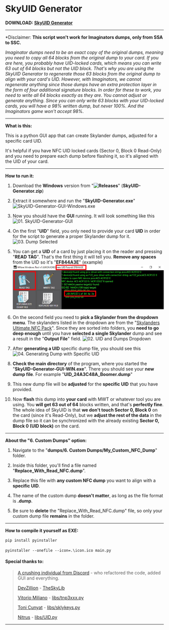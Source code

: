 # SkyUID Generator

**DOWNLOAD: [SkyUID Generator](https://github.com/skylandersNFC/SkyUID-Generator/releases/tag/SkyUID-Generator)**

----------------------------------------

*Disclaimer: **This script won't work for Imaginators dumps, only from SSA to SSC.**

_Imaginator dumps need to be an exact copy of the original dumps, meaning you need to copy all 64 blocks from the original dump to your card.
If you are here, you probably have UID-locked cards, which means you can write 63 out of 64 blocks but not the UID block.
That's why you are using the SkyUID Generator to regenerate those 63 blocks from the original dump to align with your card's UID.
However, with Imaginators, we cannot regenerate anything since those dumps have an extra protection layer in the form of four additional signature blocks.
In order for these to work, you need to write all 64 blocks exactly as they are. You cannot adjust or generate anything.
Since you can only write 63 blocks with your UID-locked cards, you will have a 98% written dump, but never 100%.
And the Imaginators game won't accept 98%._

----------------------------------------
**What is this:**

This is a python GUI app that can create Skylander dumps, adjusted for a specific card UID.

It's helpful if you have NFC UID locked cards (Sector 0, Block 0 Read-Only) and you need to prepare each dump before flashing it, so it's aligned with the UID of your card.

----------------------------------------

**How to run it:**

1. Download the **Windows** version from "**![Releases](https://github.com/skylandersNFC/SkyUID-Generator/releases/tag/SkyUID-Generator)**" (**SkyUID-Generator.zip**)

2. Extract it somewhere and run the "**SkyUID-Generator.exe**"
![SkyUID-Generator-GUI-Windows.exe](https://i.ibb.co/m5z5dXn/image.png)

3. Now you should have the **GUI** running. It will look something like this
![01. SkyUID-Generator-GUI](https://raw.githubusercontent.com/t3hsuppli3r/SkyUID-Generator-GUI/main/img/01.%20SkyUID-Generator-GUI.jpg)

4. On the first "**UID**" field, you only need to provide your card **UID** in order for the script to generate a proper Skylander dump for it.
![03. Dump Selected](https://raw.githubusercontent.com/t3hsuppli3r/SkyUID-Generator-GUI/main/img/03.%20Dump%20Selected.jpg)

5. You can get a **UID** of a card by just placing it on the reader and pressing "**READ TAG**". That's the first thing it will tell you. **Remove any spaces** from the UID so it's "**EF844A3E**" (example)
![00. How to get UID with MWT](https://github.com/skylandersNFC/SkyUID-Generator-GUI/blob/main/img/00.%20How%20to%20get%20UID%20with%20MWT.jpg)

6. On the second field you need to **pick a Skylander from the dropdown menu**. The skylanders listed in the dropdown are from the "[Skylanders Ultimate NFC Pack](https://skylandersnfc.github.io/Skylanders-Ultimate-NFC-Pack/)". Since they are sorted into folders, you **need to go deep enough** until you have **selected a single Skylander** dump and see a result in the "**Output File**" field.
![02. UID and Dumps Dropdown](https://raw.githubusercontent.com/t3hsuppli3r/SkyUID-Generator-GUI/main/img/02.%20UID%20and%20Dumps%20Dropdown.jpg)

7. After **generating a UID** specific dump file, you should see this 
![04. Generating Dump with Specific UID](https://raw.githubusercontent.com/t3hsuppli3r/SkyUID-Generator-GUI/main/img/04.%20Generating%20Dump%20with%20Specific%20UID.jpg)

8. **Check the main directory** of the program, where you started the "**SkyUID-Generator-GUI-WIN.exe**". There you should see your **new dump file**. For example "**UID_24A3C48A_Boomer.dump**"

9. This new dump file will be **adjusted** for the **specific UID** that you have provided.
  
10. Now **flash** this dump into **your card** with MWT or whatever tool you are using. You **will get 63 out of 64** blocks written, and that's **perfectly fine**. The whole idea of SkyUID is that **we don't touch Sector 0, Block 0** on the card (since it's Read-Only), but we **adjust the rest of the data** in the dump file so it can be synchronized with the already existing **Sector 0, Block 0 (UID block)** on the card.
----------------------------------------

**About the "6. Custom Dumps" option:**

1. Navigate to the "**dumps/6. Custom Dumps/My_Custom_NFC_Dump**" folder.

2. Inside this folder, you'll find a file named "**Replace_With_Read_NFC.dump**".

3. Replace this file with **any custom NFC dump** you want to align with a **specific UID**.

4. The name of the custom dump **doesn't matter**, as long as the file format is **.dump**.

5. Be sure to **delete** the "Replace_With_Read_NFC.dump" file, so only your custom dump file **remains** in the folder.

----------------------------------------
**How to compile it yourself as EXE:**
```
pip install pyinstaller

pyinstaller --onefile --icon=.\icon.ico main.py
```
#### Special thanks to:

>[A crushing individual from Discord]() - who refactored the code, added GUI and everything.
>
>[DevZillion](https://github.com/DevZillion) - [TheSkyLib](https://github.com/DevZillion/TheSkyLib)
>
>[Vitorio Miliano]() - [libs/tnp3xxx.py](https://github.com/DevZillion/TheSkyLib/blob/main/libs/tnp3xxx.py)
>
>[Toni Cunyat](https://github.com/elbuit) - [libs/sklykeys.py](https://github.com/DevZillion/TheSkyLib/blob/main/libs/sklykeys.py)
>
>[Nitrus](https://github.com/Nitrus) - [libs/UID.py](https://github.com/DevZillion/TheSkyLib/blob/main/libs/UID.py)

----------------------------------------

